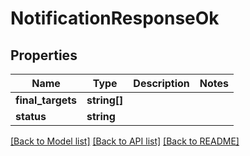 # NotificationResponseOk

## Properties
Name | Type | Description | Notes
------------ | ------------- | ------------- | -------------
**final_targets** | **string[]** |  | 
**status** | **string** |  | 

[[Back to Model list]](../README.md#documentation-for-models) [[Back to API list]](../README.md#documentation-for-api-endpoints) [[Back to README]](../README.md)


